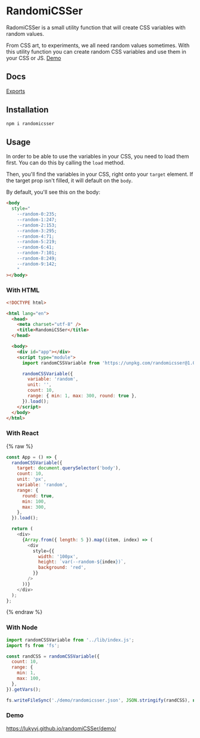 # RandomiCSSer

RadomiCSSer is a small utility function that will create CSS variables with random values.

From CSS art, to experiments, we all need random values sometimes. With this utility function you can create random CSS variables and use them in your CSS or JS.
[Demo](https://lukyvj.github.io/randomiCSSer/demo/)

## Docs

[Exports](docs/modules.md)

## Installation

```bash
npm i randomicsser
```

## Usage

In order to be able to use the variables in your CSS, you need to load them first. You can do this by calling the `load` method.

Then, you'll find the variables in your CSS, right onto your `target` element.
If the target prop isn't filled, it will default on the `body`.

By default, you'll see this on the body:

```html
<body
  style="
    --random-0:235;
    --random-1:247;
    --random-2:153;
    --random-3:295;
    --random-4:71;
    --random-5:219;
    --random-6:41;
    --random-7:101;
    --random-8:249;
    --random-9:142;
    "
></body>
```

### With HTML

```html
<!DOCTYPE html>

<html lang="en">
  <head>
    <meta charset="utf-8" />
    <title>RandomiCSSer</title>
  </head>

  <body>
    <div id="app"></div>
    <script type="module">
      import randomCSSVariable from 'https://unpkg.com/randomicsser@1.0.4';

      randomCSSVariable({
        variable: 'random',
        unit: '',
        count: 10,
        range: { min: 1, max: 300, round: true },
      }).load();
    </script>
  </body>
</html>
```

### With React

{% raw %}

```js
const App = () => {
  randomCSSVariable({
    target: document.querySelector('body'),
    count: 10,
    unit: 'px',
    variable: 'random',
    range: {
      round: true,
      min: 100,
      max: 300,
    },
  }).load();

  return (
    <div>
      {Array.from({ length: 5 }).map((item, index) => (
        <div
          style={{
            width: '100px',
            height: `var(--random-${index})`,
            background: 'red',
          }}
        />
      ))}
    </div>
  );
};
```

{% endraw %}

### With Node

```js
import randomCSSVariable from '../lib/index.js';
import fs from 'fs';

const randCSS = randomCSSVariable({
  count: 10,
  range: {
    min: 1,
    max: 100,
  },
}).getVars();

fs.writeFileSync('./demo/randomicsser.json', JSON.stringify(randCSS), null, 2);
```

### Demo 
https://lukyvj.github.io/randomiCSSer/demo/

